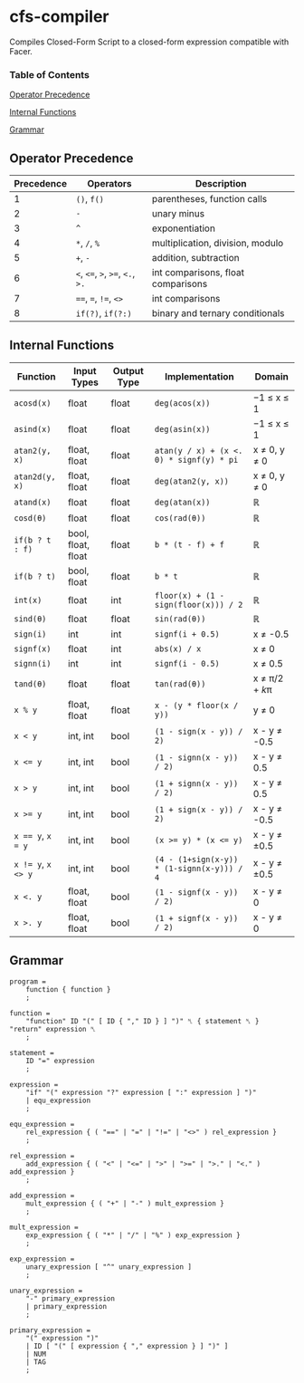 # cfs-compiler
Compiles Closed-Form Script to a closed-form expression compatible with Facer.

### Table of Contents
[Operator Precedence](#operator-precedence)

[Internal Functions](#internal-functions)

[Grammar](#grammar)

## Operator Precedence
| Precedence | Operators                        | Description                            |
| ---------- | -------------------------------- | -------------------------------------- |
| 1          | `()`, `f()`                      | parentheses, function calls            |
| 2          | `-`                              | unary minus                            |
| 3          | `^`                              | exponentiation                         |
| 4          | `*`, `/`, `%`                    | multiplication, division, modulo       |
| 5          | `+`, `-`                         | addition, subtraction                  |
| 6          | `<`, `<=`, `>`, `>=`, `<.`, `>.` | int comparisons, float comparisons     |
| 7          | `==`, `=`, `!=`, `<>`            | int comparisons                        |
| 8          | `if(?)`, `if(?:)`                | binary and ternary conditionals        |

## Internal Functions
| Function           | Input Types        | Output Type | Implementation                             | Domain         |
| ------------------ | ------------------ | ----------- | -------------------------------------------| -------------- |
| `acosd(x)`         | float              | float       | `deg(acos(x))`                             | −1 ≤ x ≤ 1     |
| `asind(x)`         | float              | float       | `deg(asin(x))`                             | −1 ≤ x ≤ 1     |
| `atan2(y, x)`      | float, float       | float       | `atan(y / x) + (x <. 0) * signf(y) * pi`   | x ≠ 0, y ≠ 0   |
| `atan2d(y, x)`     | float, float       | float       | `deg(atan2(y, x))`                         | x ≠ 0, y ≠ 0   |
| `atand(x)`         | float              | float       | `deg(atan(x))`                             | ℝ              |
| `cosd(θ)`          | float              | float       | `cos(rad(θ))`                              | ℝ              |
| `if(b ? t : f)`    | bool, float, float | float       | `b * (t - f) + f`                          | ℝ              |
| `if(b ? t)`        | bool, float        | float       | `b * t`                                    | ℝ              |
| `int(x)`           | float              | int         | `floor(x) + (1 - sign(floor(x))) / 2`      | ℝ              |
| `sind(θ)`          | float              | float       | `sin(rad(θ))`                              | ℝ              |
| `sign(i)`          | int                | int         | `signf(i + 0.5)`                           | x ≠ -0.5       |
| `signf(x)`         | float              | int         | `abs(x) / x`                               | x ≠ 0          |
| `signn(i)`         | int                | int         | `signf(i - 0.5)`                           | x ≠ 0.5        |
| `tand(θ)`          | float              | float       | `tan(rad(θ))`                              | x ≠ π/2 + *k*π |
| `x % y`            | float, float       | float       | `x - (y * floor(x / y))`                   | y ≠ 0          |
| `x < y`            | int, int           | bool        | `(1 - sign(x - y)) / 2)`                   | x - y ≠ -0.5   |
| `x <= y`           | int, int           | bool        | `(1 - signn(x - y)) / 2)`                  | x - y ≠ 0.5    |
| `x > y`            | int, int           | bool        | `(1 + signn(x - y)) / 2)`                  | x - y ≠ 0.5    |
| `x >= y`           | int, int           | bool        | `(1 + sign(x - y)) / 2)`                   | x - y ≠ -0.5   |
| `x == y`, `x = y`  | int, int           | bool        | `(x >= y) * (x <= y)`                      | x - y ≠ ±0.5   |
| `x != y`, `x <> y` | int, int           | bool        | `(4 - (1+sign(x-y)) * (1-signn(x-y))) / 4` | x - y ≠ ±0.5   |
| `x <. y`           | float, float       | bool        | `(1 - signf(x - y)) / 2)`                  | x - y ≠ 0      |
| `x >. y`           | float, float       | bool        | `(1 + signf(x - y)) / 2)`                  | x - y ≠ 0      |

## Grammar
```ebnf
program =
    function { function }
    ;

function =
    "function" ID "(" [ ID { "," ID } ] ")" ␤ { statement ␤ } "return" expression ␤
    ;

statement =
    ID "=" expression
    ;

expression =
    "if" "(" expression "?" expression [ ":" expression ] ")"
    | equ_expression
    ;

equ_expression =
    rel_expression { ( "==" | "=" | "!=" | "<>" ) rel_expression }
    ;

rel_expression =
    add_expression { ( "<" | "<=" | ">" | ">=" | ">." | "<." ) add_expression }
    ;

add_expression =
    mult_expression { ( "+" | "-" ) mult_expression }
    ;

mult_expression =
    exp_expression { ( "*" | "/" | "%" ) exp_expression }
    ;

exp_expression =
    unary_expression [ "^" unary_expression ]
    ;

unary_expression =
    "-" primary_expression
    | primary_expression
    ;

primary_expression =
    "(" expression ")"
    | ID [ "(" [ expression { "," expression } ] ")" ]
    | NUM
    | TAG
    ;
```    
